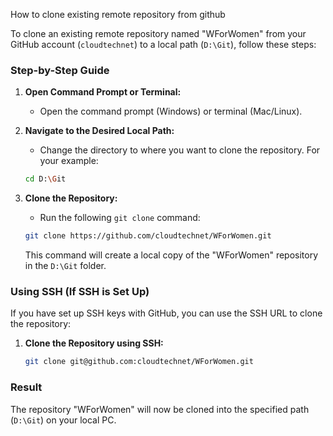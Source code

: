 How to clone existing remote repository from github

To clone an existing remote repository named "WForWomen" from your GitHub account (`cloudtechnet`) to a local path (`D:\Git`), follow these steps:

### Step-by-Step Guide

1. **Open Command Prompt or Terminal:**
   - Open the command prompt (Windows) or terminal (Mac/Linux).

2. **Navigate to the Desired Local Path:**
   - Change the directory to where you want to clone the repository. For your example:
   ```bash
   cd D:\Git
   ```

3. **Clone the Repository:**
   - Run the following `git clone` command:
   ```bash
   git clone https://github.com/cloudtechnet/WForWomen.git
   ```
   This command will create a local copy of the "WForWomen" repository in the `D:\Git` folder.

### Using SSH (If SSH is Set Up)

If you have set up SSH keys with GitHub, you can use the SSH URL to clone the repository:

1. **Clone the Repository using SSH:**
   ```bash
   git clone git@github.com:cloudtechnet/WForWomen.git
   ```

### Result

The repository "WForWomen" will now be cloned into the specified path (`D:\Git`) on your local PC.